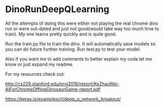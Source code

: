 # DinoRunDeepQLearning
All the attempts of doing this were either not playing the real chrome dino run or were out-dated and just not good(would take way too much time to train). My one learns pretty quickly and is quite good. 

Run the train.py file to train the dino. It will automatically save models so you can do future further training. Run test.py to test your model.

Also if you want me to add comments to better explain my code let me know or just expand my readme. 

For my resources check out:

http://cs229.stanford.edu/proj2016/report/KeZhaoWei-AIForChromeOfflineDinosaurGame-report.pdf

https://keras.io/examples/rl/deep_q_network_breakout/
